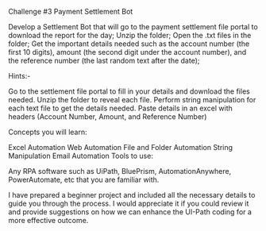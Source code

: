 
Challenge #3
Payment Settlement Bot

Develop a Settlement Bot that will go to the payment settlement file portal to download the report for the day; Unzip the folder; Open the .txt files in the folder; Get the important details needed such as the account number (the first 10 digits), amount (the second digit under the account number), and the reference number (the last random text after the date); 

Hints:-

Go to the settlement file portal to fill in your details and download the files needed.
Unzip the folder to reveal each file.
Perform string manipulation for each text file to get the details needed.
Paste details in an excel with headers (Account Number, Amount, and Reference Number)

Concepts you will learn:

Excel Automation
Web Automation
File and Folder Automation
String Manipulation
Email Automation
Tools to use:

Any RPA software such as UiPath, BluePrism, AutomationAnywhere, PowerAutomate, etc that you are familiar with.

I have prepared a beginner project and included all the necessary details to guide you through the process.  I would appreciate it if you could review it and provide suggestions on how we can enhance the UI-Path coding for a more effective outcome.
